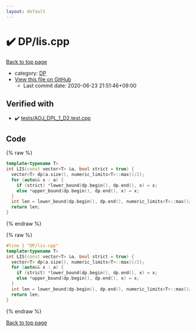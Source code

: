 ```yaml
---
layout: default
---
```


<!-- mathjax config similar to math.stackexchange -->
<script type="text/javascript" async
  src="https://cdnjs.cloudflare.com/ajax/libs/mathjax/2.7.5/MathJax.js?config=TeX-MML-AM_CHTML">
</script>
<script type="text/x-mathjax-config">
  MathJax.Hub.Config({
    TeX: { equationNumbers: { autoNumber: "AMS" }},
    tex2jax: {
      inlineMath: [ ['$','$'] ],
      processEscapes: true
    },
    "HTML-CSS": { matchFontHeight: false },
    displayAlign: "left",
    displayIndent: "2em"
  });
</script>

<script type="text/javascript" src="https://cdnjs.cloudflare.com/ajax/libs/jquery/3.4.1/jquery.min.js"></script>
<script src="https://cdn.jsdelivr.net/npm/jquery-balloon-js@1.1.2/jquery.balloon.min.js" integrity="sha256-ZEYs9VrgAeNuPvs15E39OsyOJaIkXEEt10fzxJ20+2I=" crossorigin="anonymous"></script>
<script type="text/javascript" src="../../assets/js/copy-button.js"></script>
<link rel="stylesheet" href="../../assets/css/copy-button.css" />


# :heavy_check_mark: DP/lis.cpp

<a href="../../index.html">Back to top page</a>

* category: <a href="../../index.html#e2fca8135c2fadca093abd79a6b1c0d2">DP</a>
* <a href="{{ site.github.repository_url }}/blob/master/DP/lis.cpp">View this file on GitHub</a>
    - Last commit date: 2020-06-23 21:51:46+09:00




## Verified with

* :heavy_check_mark: <a href="../../verify/tests/AOJ_DPL_1_D2.test.cpp.html">tests/AOJ_DPL_1_D2.test.cpp</a>


## Code

<a id="unbundled"></a>
{% raw %}
```cpp
template<typename T>
int LIS(const vector<T> &a, bool strict = true) {
  vector<T> dp(a.size(), numeric_limits<T>::max()/2);
  for (auto&& x : a) {
    if (strict) *lower_bound(dp.begin(), dp.end(), x) = x;
    else *upper_bound(dp.begin(), dp.end(), x) = x;
  }
  int len = lower_bound(dp.begin(), dp.end(), numeric_limits<T>::max()/2) - dp.begin();
  return len;
}
```
{% endraw %}

<a id="bundled"></a>
{% raw %}
```cpp
#line 1 "DP/lis.cpp"
template<typename T>
int LIS(const vector<T> &a, bool strict = true) {
  vector<T> dp(a.size(), numeric_limits<T>::max()/2);
  for (auto&& x : a) {
    if (strict) *lower_bound(dp.begin(), dp.end(), x) = x;
    else *upper_bound(dp.begin(), dp.end(), x) = x;
  }
  int len = lower_bound(dp.begin(), dp.end(), numeric_limits<T>::max()/2) - dp.begin();
  return len;
}

```
{% endraw %}

<a href="../../index.html">Back to top page</a>

